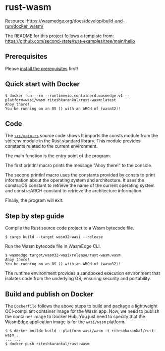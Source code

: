 # rust-wasm

Resource:
https://wasmedge.org/docs/develop/build-and-run/docker_wasm/

The README for this project follows a template from: 
https://github.com/second-state/rust-examples/tree/main/hello

## Prerequisites
Please [install the prerequisites](prerequisite.md) first!

## Quick start with Docker

```
$ docker run --rm --runtime=io.containerd.wasmedge.v1 --platform=wasi/wasm riteshkarankal/rust-wasm:latest
Ahoy there!
You be running on an OS () with an ARCH of (wasm32)!
```

## Code

The [`src/main.rs`](src/main.rs) source code shows
It imports the consts module from the std::env module in the Rust standard library. This module provides constants related to the current environment.

The main function is the entry point of the program.

The first println! macro prints the message "Ahoy there!" to the console.

The second println! macro uses the constants provided by consts to print information about the operating system and architecture. It uses the consts::OS constant to retrieve the name of the current operating system and consts::ARCH constant to retrieve the architecture information.

Finally, the program will exit.

## Step by step guide

Compile the Rust source code project to a Wasm bytecode file.

```
$ cargo build --target wasm32-wasi --release
```

Run the Wasm bytecode file in WasmEdge CLI.

```
$ wasmedge target/wasm32-wasi/release/rust-wasm.wasm
Ahoy there!
You be running on an OS () with an ARCH of (wasm32)!
```
The runtime environment provides a sandboxed execution environment that isolates code from the underlying OS, ensuring security and portability. 

## Build and publish on Docker

The `Dockerfile` follows the above steps to build and package a lightweight OCI-compliant container image for the Wasm app.
Now, we need to publish the container image to Docker Hub.
You just need to specify that the WasmEdge application image is for the `wasi/wasm` platform.

```
$ $ docker buildx build --platform wasi/wasm -t riteshkarankal/rust-wasm .
... ...
$ docker push riteshkarankal/rust-wasm
```

